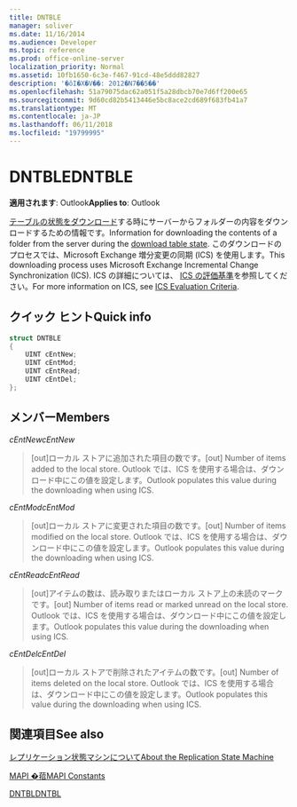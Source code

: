 ```yaml
---
title: DNTBLE
manager: soliver
ms.date: 11/16/2014
ms.audience: Developer
ms.topic: reference
ms.prod: office-online-server
localization_priority: Normal
ms.assetid: 10fb1650-6c3e-f467-91cd-48e5ddd82827
description: '�ŏI�X�V��: 2012�N7��5��'
ms.openlocfilehash: 51a79075dac62a051f5a28dbcb70e7d6ff200e65
ms.sourcegitcommit: 9d60cd82b5413446e5bc8ace2cd689f683fb41a7
ms.translationtype: MT
ms.contentlocale: ja-JP
ms.lasthandoff: 06/11/2018
ms.locfileid: "19799995"
---
```

# <a name="dntble"></a><span data-ttu-id="1ef6e-103">DNTBLE</span><span class="sxs-lookup"><span data-stu-id="1ef6e-103">DNTBLE</span></span>

  
  
<span data-ttu-id="1ef6e-104">**適用されます**: Outlook</span><span class="sxs-lookup"><span data-stu-id="1ef6e-104">**Applies to**: Outlook</span></span> 
  
<span data-ttu-id="1ef6e-105">[テーブルの状態をダウンロード](download-table-state.md)する時にサーバーからフォルダーの内容をダウンロードするための情報です。</span><span class="sxs-lookup"><span data-stu-id="1ef6e-105">Information for downloading the contents of a folder from the server during the [download table state](download-table-state.md).</span></span> <span data-ttu-id="1ef6e-106">このダウンロードのプロセスでは、Microsoft Exchange 増分変更の同期 (ICS) を使用します。</span><span class="sxs-lookup"><span data-stu-id="1ef6e-106">This downloading process uses Microsoft Exchange Incremental Change Synchronization (ICS).</span></span> <span data-ttu-id="1ef6e-107">ICS の詳細については、 [ICS の評価基準](http://msdn.microsoft.com/ja-jp/library/aa579252%28EXCHG.80%29.aspx)を参照してください。</span><span class="sxs-lookup"><span data-stu-id="1ef6e-107">For more information on ICS, see [ICS Evaluation Criteria](http://msdn.microsoft.com/ja-jp/library/aa579252%28EXCHG.80%29.aspx).</span></span>
  
## <a name="quick-info"></a><span data-ttu-id="1ef6e-108">クイック ヒント</span><span class="sxs-lookup"><span data-stu-id="1ef6e-108">Quick info</span></span>

```cpp
struct DNTBLE 
{ 
    UINT cEntNew; 
    UINT cEntMod; 
    UINT cEntRead; 
    UINT cEntDel; 
};
```

## <a name="members"></a><span data-ttu-id="1ef6e-109">メンバー</span><span class="sxs-lookup"><span data-stu-id="1ef6e-109">Members</span></span>

 <span data-ttu-id="1ef6e-110">_cEntNew_</span><span class="sxs-lookup"><span data-stu-id="1ef6e-110">_cEntNew_</span></span>
  
> <span data-ttu-id="1ef6e-111">[out]ローカル ストアに追加された項目の数です。</span><span class="sxs-lookup"><span data-stu-id="1ef6e-111">[out] Number of items added to the local store.</span></span> <span data-ttu-id="1ef6e-112">Outlook では、ICS を使用する場合は、ダウンロード中にこの値を設定します。</span><span class="sxs-lookup"><span data-stu-id="1ef6e-112">Outlook populates this value during the downloading when using ICS.</span></span>
    
 <span data-ttu-id="1ef6e-113">_cEntMod_</span><span class="sxs-lookup"><span data-stu-id="1ef6e-113">_cEntMod_</span></span>
  
> <span data-ttu-id="1ef6e-114">[out]ローカル ストアに変更された項目の数です。</span><span class="sxs-lookup"><span data-stu-id="1ef6e-114">[out] Number of items modified on the local store.</span></span> <span data-ttu-id="1ef6e-115">Outlook では、ICS を使用する場合は、ダウンロード中にこの値を設定します。</span><span class="sxs-lookup"><span data-stu-id="1ef6e-115">Outlook populates this value during the downloading when using ICS.</span></span>
    
 <span data-ttu-id="1ef6e-116">_cEntRead_</span><span class="sxs-lookup"><span data-stu-id="1ef6e-116">_cEntRead_</span></span>
  
> <span data-ttu-id="1ef6e-117">[out]アイテムの数は、読み取りまたはローカル ストア上の未読のマークです。</span><span class="sxs-lookup"><span data-stu-id="1ef6e-117">[out] Number of items read or marked unread on the local store.</span></span> <span data-ttu-id="1ef6e-118">Outlook では、ICS を使用する場合は、ダウンロード中にこの値を設定します。</span><span class="sxs-lookup"><span data-stu-id="1ef6e-118">Outlook populates this value during the downloading when using ICS.</span></span>
    
 <span data-ttu-id="1ef6e-119">_cEntDel_</span><span class="sxs-lookup"><span data-stu-id="1ef6e-119">_cEntDel_</span></span>
  
> <span data-ttu-id="1ef6e-120">[out]ローカル ストアで削除されたアイテムの数です。</span><span class="sxs-lookup"><span data-stu-id="1ef6e-120">[out] Number of items deleted on the local store.</span></span> <span data-ttu-id="1ef6e-121">Outlook では、ICS を使用する場合は、ダウンロード中にこの値を設定します。</span><span class="sxs-lookup"><span data-stu-id="1ef6e-121">Outlook populates this value during the downloading when using ICS.</span></span>
    
## <a name="see-also"></a><span data-ttu-id="1ef6e-122">関連項目</span><span class="sxs-lookup"><span data-stu-id="1ef6e-122">See also</span></span>



[<span data-ttu-id="1ef6e-123">レプリケーション状態マシンについて</span><span class="sxs-lookup"><span data-stu-id="1ef6e-123">About the Replication State Machine</span></span>](about-the-replication-state-machine.md)
  
[<span data-ttu-id="1ef6e-124">MAPI �萔</span><span class="sxs-lookup"><span data-stu-id="1ef6e-124">MAPI Constants</span></span>](mapi-constants.md)
  
[<span data-ttu-id="1ef6e-125">DNTBL</span><span class="sxs-lookup"><span data-stu-id="1ef6e-125">DNTBL</span></span>](dntbl.md)

